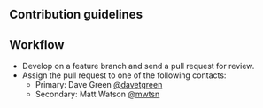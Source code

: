 ## Contribution guidelines ##

## Workflow ##

* Develop on a feature branch and send a pull request for review.
* Assign the pull request to one of the following contacts:
    * Primary: Dave Green [@davetgreen](https://github.com/@davetgreen)
    * Secondary: Matt Watson [@mwtsn](https://github.com/@mwtsn)
